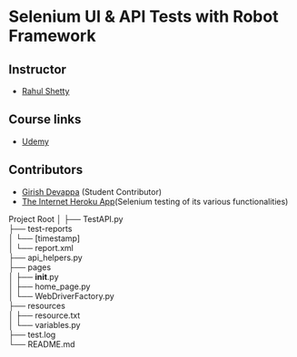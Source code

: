 # Selenium UI & API Tests with Robot Framework

## Instructor
- [Rahul Shetty](https://www.udemy.com/user/rahul445/)

## Course links
- [Udemy](https://www.udemy.com/course/robot-framework-with-python-selenium/?couponCode=ST15MT31224)

## Contributors
- [Girish Devappa](https://github.com/giri81) (Student Contributor)
- [The Internet Heroku App](https://the-internet.herokuapp.com/)(Selenium testing of its various functionalities)

Project Root
│
├── TestAPI.py            
├── test-reports          
│   └── [timestamp]       
│       └── report.xml   
├── api_helpers.py        
├── pages                
│   ├── __init__.py       
│   ├── home_page.py      
│   └── WebDriverFactory.py  
├── resources             
│   ├── resource.txt      
│   └── variables.py      
├── test.log            
└── README.md             



